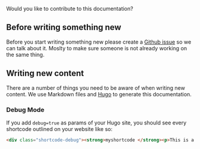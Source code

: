 
Would you like to contribute to this documentation?

## Before writing something new

Before you start writing something new please create a [Github issue](https://github.com/CleverCloud/documentation/issues) so we can talk about it. Moslty to make sure someone is not already working on the same thing.

## Writing new content

There are a number of things you need to be aware of when writing new content. We use Markdown files and [Hugo](https://gohugo.io/) to generate this documentation.

### Debug Mode

If you add `debug=true` as params of your Hugo site, you should see every shortcode outlined on your website like so:

```html
<div class="shortcode-debug"><strong>myshortcode </strong><p>This is a shortcode being used</div>
```


